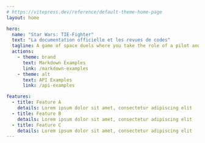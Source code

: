 ```yaml
---
# https://vitepress.dev/reference/default-theme-home-page
layout: home

hero:
  name: "Star Wars: TIE-Fighter"
  text: "La documentation officielle et les revues de codes"
  tagline: A game of space duels where you take the role of a pilot and fight agaisnt squadrons in a fast pace battle | Un jeu de duels dans l'espace où vous jouez le rôle d'un pilote et vous combattez contre des escouades annemies dans ce combat rapide.
  actions:
    - theme: brand
      text: Markdown Examples
      link: /markdown-examples
    - theme: alt
      text: API Examples
      link: /api-examples

features:
  - title: Feature A
    details: Lorem ipsum dolor sit amet, consectetur adipiscing elit
  - title: Feature B
    details: Lorem ipsum dolor sit amet, consectetur adipiscing elit
  - title: Feature C
    details: Lorem ipsum dolor sit amet, consectetur adipiscing elit
---
```


